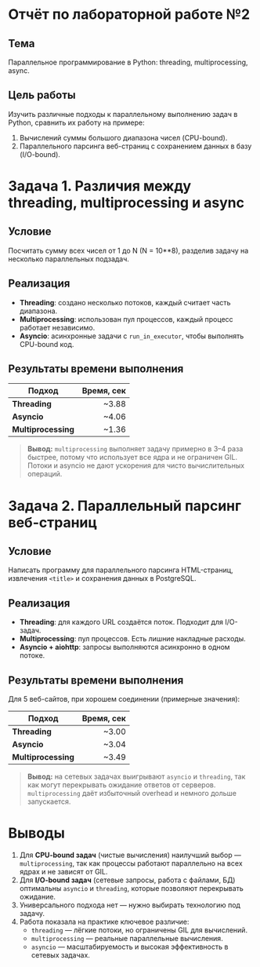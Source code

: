# Отчёт по лабораторной работе №2

## Тема

Параллельное программирование в Python: threading, multiprocessing, async.

## Цель работы

Изучить различные подходы к параллельному выполнению задач в Python, сравнить их работу на примере:

1. Вычислений суммы большого диапазона чисел (CPU-bound).
2. Параллельного парсинга веб-страниц с сохранением данных в базу (I/O-bound).

# Задача 1. Различия между threading, multiprocessing и async

## Условие

Посчитать сумму всех чисел от 1 до N (N = 10\*\*8), разделив задачу на несколько параллельных подзадач.

## Реализация

- **Threading**: создано несколько потоков, каждый считает часть диапазона.
- **Multiprocessing**: использован пул процессов, каждый процесс работает независимо.
- **Asyncio**: асинхронные задачи с `run_in_executor`, чтобы выполнять CPU-bound код.

## Результаты времени выполнения

| Подход              | Время, сек |
| ------------------- | ---------: |
| **Threading**       |      ~3.88 |
| **Asyncio**         |      ~4.06 |
| **Multiprocessing** |      ~1.36 |

> **Вывод:** `multiprocessing` выполняет задачу примерно в 3–4 раза быстрее, потому что использует все ядра и не ограничен GIL. Потоки и asyncio не дают ускорения для чисто вычислительных операций.

# Задача 2. Параллельный парсинг веб-страниц

## Условие

Написать программу для параллельного парсинга HTML-страниц, извлечения `<title>` и сохранения данных в PostgreSQL.

## Реализация

- **Threading**: для каждого URL создаётся поток. Подходит для I/O-задач.
- **Multiprocessing**: пул процессов. Есть лишние накладные расходы.
- **Asyncio + aiohttp**: запросы выполняются асинхронно в одном потоке.

## Результаты времени выполнения

Для 5 веб-сайтов, при хорошем соединении (примерные значения):

| Подход              | Время, сек |
| ------------------- | ---------: |
| **Threading**       |      ~3.00 |
| **Asyncio**         |      ~3.04 |
| **Multiprocessing** |      ~3.49 |

> **Вывод:** на сетевых задачах выигрывают `asyncio` и `threading`, так как могут перекрывать ожидание ответов от серверов. `multiprocessing` даёт избыточный overhead и немного дольше запускается.

# Выводы

1. Для **CPU-bound задач** (чистые вычисления) наилучший выбор — `multiprocessing`, так как процессы работают параллельно на всех ядрах и не зависят от GIL.
2. Для **I/O-bound задач** (сетевые запросы, работа с файлами, БД) оптимальны `asyncio` и `threading`, которые позволяют перекрывать ожидание.
3. Универсального подхода нет — нужно выбирать технологию под задачу.
4. Работа показала на практике ключевое различие:
   - `threading` — лёгкие потоки, но ограничены GIL для вычислений.
   - `multiprocessing` — реальные параллельные вычисления.
   - `asyncio` — масштабируемость и высокая эффективность в сетевых задачах.
